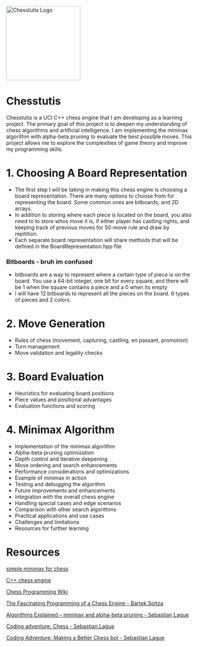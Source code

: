 
<img src="./chesstutis_logo.png" alt="Chesstutis Logo" width="200"/>


# Chesstutis

Chesstutis is a UCI C++ chess engine that I am developing as a learning project. The primary goal of this project is to deepen my understanding of chess algorithms and artificial intelligence. I am implementing the minimax algorithm with alpha-beta pruning to evaluate the best possible moves. This project allows me to explore the complexities of game theory and improve my programming skills.

# 1. Choosing A Board Representation
- The first step I will be taking in making this chess engine is choosing a board representation. There are many options to choose from for representing the board. Some common ones are bitboards, and 2D arrays.
- In addition to storing where each piece is located on the board, you also need to to store whos move it is, if either player has castling rights, and keeping track of previous moves for 50-move rule and draw by repitition.
- Each separate board representation will share methods that will be defined in the BoardRepresentation.hpp file

 ### Bitboards - bruh im confused
 - bitboards are a way to represent where a certain type of piece is on the board. You use a 64-bit integer, one bit for every square, and there will be 1 when the square contains a piece and a 0 when its empty
 - I will have 12 bitboards to represent all the pieces on the board. 6 types of pieces and 2 colors.

# 2. Move Generation
- Rules of chess (movement, capturing, castling, en passant, promotion)
- Turn management
- Move validation and legality checks

# 3. Board Evaluation
- Heuristics for evaluating board positions
- Piece values and positional advantages
- Evaluation functions and scoring

# 4. Minimax Algorithm
- Implementation of the minimax algorithm
- Alpha-beta pruning optimization
- Depth control and iterative deepening
- Move ordering and search enhancements
- Performance considerations and optimizations
- Example of minimax in action
- Testing and debugging the algorithm
- Future improvements and enhancements
- Integration with the overall chess engine
- Handling special cases and edge scenarios
- Comparison with other search algorithms
- Practical applications and use cases
- Challenges and limitations
- Resources for further learning
# Resources

[simple minimax for chess](https://www.freecodecamp.org/news/simple-chess-ai-step-by-step-1d55a9266977/)

[C++ chess engine](https://ameye.dev/notes/chess-engine/)

[Chess Programming Wiki](https://www.chessprogramming.org/Main_Page)

[The Fascinating Programming of a Chess Engine - Bartek Spitza](https://youtu.be/w4FFX_otR-4?si=H6WCkaijLwwXqMZ7)

[Algorithms Explained – minimax and alpha-beta pruning - Sebastian Lague](https://youtu.be/l-hh51ncgDI?si=zrX8d2f7Ov7V-2IE)

[Coding adventure: Chess - Sebastian Lague](https://youtu.be/U4ogK0MIzqk?si=vrmSiL612RTlVxej)

[Coding Adventure: Making a Better Chess bot - Sebastian Lague](https://youtu.be/_vqlIPDR2TU?si=hVpPM-5AWTl2Fn6t)